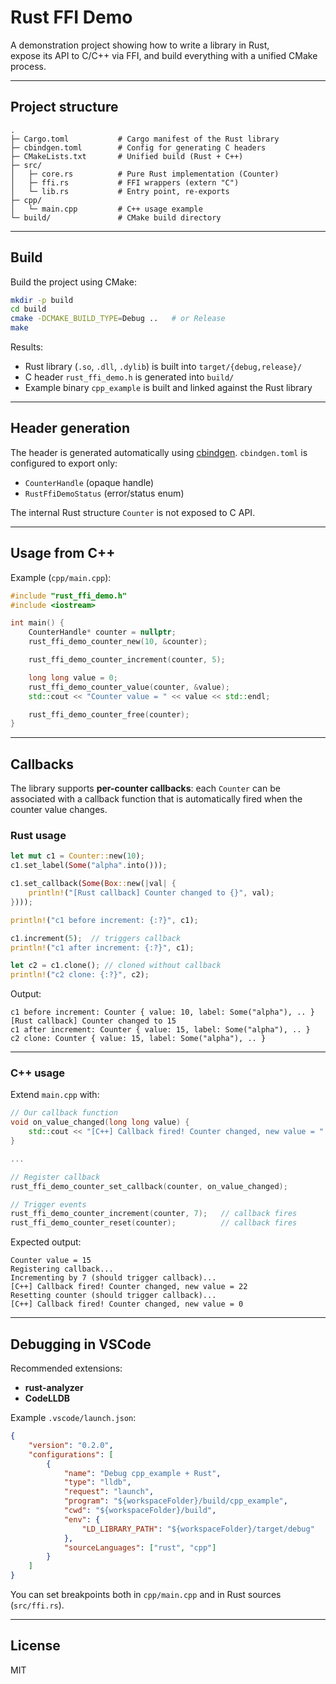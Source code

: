 # Rust FFI Demo

A demonstration project showing how to write a library in Rust,  
expose its API to C/C++ via FFI, and build everything with a unified CMake process.

---

## Project structure

```
.
├─ Cargo.toml           # Cargo manifest of the Rust library
├─ cbindgen.toml        # Config for generating C headers
├─ CMakeLists.txt       # Unified build (Rust + C++)
├─ src/
│   ├─ core.rs          # Pure Rust implementation (Counter)
│   ├─ ffi.rs           # FFI wrappers (extern "C")
│   └─ lib.rs           # Entry point, re-exports
├─ cpp/
│   └─ main.cpp         # C++ usage example
└─ build/               # CMake build directory
```

---

## Build

Build the project using CMake:

```bash
mkdir -p build
cd build
cmake -DCMAKE_BUILD_TYPE=Debug ..   # or Release
make
```

Results:

- Rust library (`.so`, `.dll`, `.dylib`) is built into `target/{debug,release}/`
- C header `rust_ffi_demo.h` is generated into `build/`
- Example binary `cpp_example` is built and linked against the Rust library

---

## Header generation

The header is generated automatically using [cbindgen](https://github.com/eqrion/cbindgen).
`cbindgen.toml` is configured to export only:

- `CounterHandle` (opaque handle)
- `RustFfiDemoStatus` (error/status enum)

The internal Rust structure `Counter` is not exposed to C API.

---

## Usage from C++

Example (`cpp/main.cpp`):

```cpp
#include "rust_ffi_demo.h"
#include <iostream>

int main() {
    CounterHandle* counter = nullptr;
    rust_ffi_demo_counter_new(10, &counter);

    rust_ffi_demo_counter_increment(counter, 5);

    long long value = 0;
    rust_ffi_demo_counter_value(counter, &value);
    std::cout << "Counter value = " << value << std::endl;

    rust_ffi_demo_counter_free(counter);
}
```

---

## Callbacks

The library supports **per-counter callbacks**: each `Counter` can be associated with a callback function that is automatically fired when the counter value changes.

### Rust usage

```rust
let mut c1 = Counter::new(10);
c1.set_label(Some("alpha".into()));

c1.set_callback(Some(Box::new(|val| {
    println!("[Rust callback] Counter changed to {}", val);
})));

println!("c1 before increment: {:?}", c1);

c1.increment(5);  // triggers callback
println!("c1 after increment: {:?}", c1);

let c2 = c1.clone(); // cloned without callback
println!("c2 clone: {:?}", c2);
```

Output:

```
c1 before increment: Counter { value: 10, label: Some("alpha"), .. }
[Rust callback] Counter changed to 15
c1 after increment: Counter { value: 15, label: Some("alpha"), .. }
c2 clone: Counter { value: 15, label: Some("alpha"), .. }
```

---

### C++ usage

Extend `main.cpp` with:

```cpp
// Our callback function
void on_value_changed(long long value) {
    std::cout << "[C++] Callback fired! Counter changed, new value = " << value << std::endl;
}

...

// Register callback
rust_ffi_demo_counter_set_callback(counter, on_value_changed);

// Trigger events
rust_ffi_demo_counter_increment(counter, 7);   // callback fires
rust_ffi_demo_counter_reset(counter);          // callback fires
```

Expected output:

```
Counter value = 15
Registering callback...
Incrementing by 7 (should trigger callback)...
[C++] Callback fired! Counter changed, new value = 22
Resetting counter (should trigger callback)...
[C++] Callback fired! Counter changed, new value = 0
```

---

## Debugging in VSCode

Recommended extensions:
- **rust-analyzer**
- **CodeLLDB**

Example `.vscode/launch.json`:

```json
{
    "version": "0.2.0",
    "configurations": [
        {
            "name": "Debug cpp_example + Rust",
            "type": "lldb",
            "request": "launch",
            "program": "${workspaceFolder}/build/cpp_example",
            "cwd": "${workspaceFolder}/build",
            "env": {
                "LD_LIBRARY_PATH": "${workspaceFolder}/target/debug"
            },
            "sourceLanguages": ["rust", "cpp"]
        }
    ]
}
```

You can set breakpoints both in `cpp/main.cpp` and in Rust sources (`src/ffi.rs`).

---

## License

MIT
